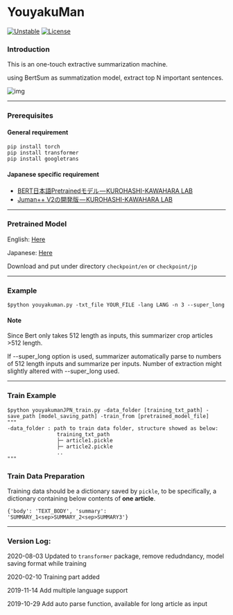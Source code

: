# YouyakuMan

 [![Unstable](https://poser.pugx.org/ali-irawan/xtra/v/unstable.svg)](*https://poser.pugx.org/ali-irawan/xtra/v/unstable.svg*)  [![License](https://poser.pugx.org/ali-irawan/xtra/license.svg)](*https://poser.pugx.org/ali-irawan/xtra/license.svg*)

### Introduction

This is an one-touch extractive summarization machine.

using BertSum as summatization model, extract top N important sentences.

![img](https://cdn-images-1.medium.com/max/800/1*NRamBWCtYuS8U6pqpnDiJQ.png)

---

### Prerequisites

#### General requirement

```
pip install torch
pip install transformer
pip install googletrans
```

#### Japanese specific requirement

- [BERT日本語Pretrainedモデル — KUROHASHI-KAWAHARA LAB](http://nlp.ist.i.kyoto-u.ac.jp/index.php?BERT日本語Pretrainedモデル)
- [Juman++ V2の開発版](https://github.com/ku-nlp/jumanpp)[ — KUROHASHI-KAWAHARA LAB](http://nlp.ist.i.kyoto-u.ac.jp/index.php?BERT日本語Pretrainedモデル)

---

### Pretrained Model

English: [Here](https://drive.google.com/open?id=1wxf6zTTrhYGmUTVHVMxGpl_GLaZAC1ye)

Japanese: [Here](https://drive.google.com/open?id=10hJX1QBAHfJpErG2I8yhcAl2QB_q28Fi)

Download and put under directory `checkpoint/en` or `checkpoint/jp`

---

### Example

```
$python youyakuman.py -txt_file YOUR_FILE -lang LANG -n 3 --super_long
```

#### Note

Since Bert only takes 512 length as inputs, this summarizer crop articles >512 length.

If --super_long option is used, summarizer automatically parse to numbers of 512 length inputs and summarize per inputs. Number of extraction might slightly altered with --super_long used.

---

### Train Example

```
$python youyakumanJPN_train.py -data_folder [training_txt_path] -save_path [model_saving_path] -train_from [pretrained_model_file]
"""
-data_folder : path to train data folder, structure showed as below:
                training_txt_path
                ├─ article1.pickle
                ├─ article2.pickle
                ..    
"""
```

### Train Data Preparation

Training data should be a dictionary saved by `pickle`, to be specifically, a dictionary containing below contents of **one article**.

```
{'body': 'TEXT_BODY', 'summary': 'SUMMARY_1<sep>SUMMARY_2<sep>SUMMARY3'}
```

---
### Version Log:

2020-08-03  Updated to `transformer` package, remove redudndancy, model saving format while training

2020-02-10  Training part added

2019-11-14  Add multiple language support

2019-10-29 	Add auto parse function, available for long article as input
